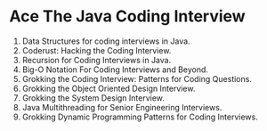 # Ace The Java Coding Interview
1. Data Structures for coding interviews in Java.
2. Coderust: Hacking the Coding Interview.
3. Recursion for Coding Interviews in Java.
4. Big-O Notation For Coding Interviews and Beyond.
5. Grokking the Coding Interview: Patterns for Coding Questions.
6. Grokking the Object Oriented Design Interview.
7. Grokking the System Design Interview.
8. Java Multithreading for Senior Engineering Interviews.
9. Grokking Dynamic Programming Patterns for Coding Interviews.
